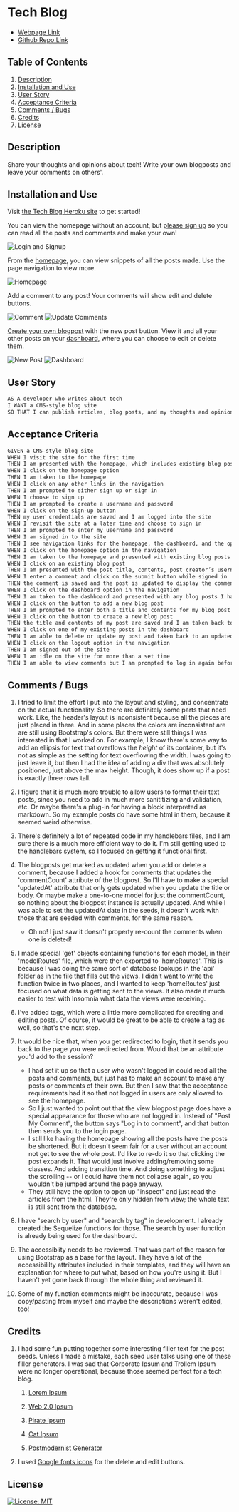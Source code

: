 # Tech Blog

* [Webpage Link](https://tech-blog-072023-2817de97af34.herokuapp.com/)
* [Github Repo Link](https://github.com/benjstorlie/tech-blog)

## Table of Contents

1. [Description](#description)
2. [Installation and Use](#installation-and-use)
3. [User Story](#user-story)
3. [Acceptance Criteria](#acceptance-criteria)
3. [Comments / Bugs](#comments-bugs)
3. [Credits](#credits)
4. [License](#license)

## Description

Share your thoughts and opinions about tech!  Write your own blogposts and leave your comments on others'.

## Installation and Use

Visit [the Tech Blog Heroku site](https://tech-blog-072023-2817de97af34.herokuapp.com/) to get started!

You can view the homepage without an account, but [please sign up](https://tech-blog-072023-2817de97af34.herokuapp.com/login) so you can read all the posts and comments and make your own!

![Login and Signup](./assets/sm-Screenshot-Login-and-Signup.png)

From the [homepage](https://tech-blog-072023-2817de97af34.herokuapp.com/), you can view snippets of all the posts made. Use the page navigation to view more.

![Homepage](./assets/sm-Screenshot-homepage.png)

Add a comment to any post!  Your comments will show edit and delete buttons.

![Comment](./assets/sm-Screenshot-comment.png)
![Update Comments](./assets/sm-Screenshot-update-comment.png)

[Create your own blogpost](https://tech-blog-072023-2817de97af34.herokuapp.com/newpost) with the new post button.  View it and all your other posts on your [dashboard](https://tech-blog-072023-2817de97af34.herokuapp.com/dashboard), where you can choose to edit or delete them.

![New Post](./assets/sm-Screenshot-newpost.png)
![Dashboard](./assets/sm-Screenshot-dashboard.png)

## User Story

```md
AS A developer who writes about tech
I WANT a CMS-style blog site
SO THAT I can publish articles, blog posts, and my thoughts and opinions
```

## Acceptance Criteria

```md
GIVEN a CMS-style blog site
WHEN I visit the site for the first time
THEN I am presented with the homepage, which includes existing blog posts if any have been posted; navigation links for the homepage and the dashboard; and the option to log in
WHEN I click on the homepage option
THEN I am taken to the homepage
WHEN I click on any other links in the navigation
THEN I am prompted to either sign up or sign in
WHEN I choose to sign up
THEN I am prompted to create a username and password
WHEN I click on the sign-up button
THEN my user credentials are saved and I am logged into the site
WHEN I revisit the site at a later time and choose to sign in
THEN I am prompted to enter my username and password
WHEN I am signed in to the site
THEN I see navigation links for the homepage, the dashboard, and the option to log out
WHEN I click on the homepage option in the navigation
THEN I am taken to the homepage and presented with existing blog posts that include the post title and the date created
WHEN I click on an existing blog post
THEN I am presented with the post title, contents, post creator’s username, and date created for that post and have the option to leave a comment
WHEN I enter a comment and click on the submit button while signed in
THEN the comment is saved and the post is updated to display the comment, the comment creator’s username, and the date created
WHEN I click on the dashboard option in the navigation
THEN I am taken to the dashboard and presented with any blog posts I have already created and the option to add a new blog post
WHEN I click on the button to add a new blog post
THEN I am prompted to enter both a title and contents for my blog post
WHEN I click on the button to create a new blog post
THEN the title and contents of my post are saved and I am taken back to an updated dashboard with my new blog post
WHEN I click on one of my existing posts in the dashboard
THEN I am able to delete or update my post and taken back to an updated dashboard
WHEN I click on the logout option in the navigation
THEN I am signed out of the site
WHEN I am idle on the site for more than a set time
THEN I am able to view comments but I am prompted to log in again before I can add, update, or delete comments
```

## Comments / Bugs

1. I tried to limit the effort I put into the layout and styling, and concentrate on the actual functionality.  So there are definitely some parts that need work.  Like, the header's layout is inconsistent because all the pieces are just placed in there.  And in some places the colors are inconsistent are are still using Bootstrap's colors.  But there were still things I was interested in that I worked on.  For example, I know there's some way to add an ellipsis for text that overflows the *height* of its container, but it's not as simple as the setting for text overflowing the width.  I was going to just leave it, but then I had the idea of adding a div that was absolutely positioned, just above the max height.  Though, it does show up if a post is exactly three rows tall.

2. I figure that it is much more trouble to allow users to format their text posts, since you need to add in much more sanititizing and validation, etc.  Or maybe there's a plug-in for having a block interpreted as markdown.  So my example posts do have some html in them, because it seemed weird otherwise.

3. There's definitely a lot of repeated code in my handlebars files, and I am sure there is a much more efficient way to do it.  I'm still getting used to the handlebars system, so I focused on getting it functional first.

4. The blogposts get marked as updated when you add or delete a comment, because I added a hook for comments that updates the 'commentCount' attribute of the blogpost.  So I'll have to make a special 'updatedAt' attribute that only gets updated when you update the title or body.  Or maybe make a one-to-one model for just the commentCount, so nothing about the blogpost instance is actually updated.  And while I was able to set the updatedAt date in the seeds, it doesn't work with those that are seeded with comments, for the same reason.

    * Oh no! I just saw it doesn't property re-count the comments when one is deleted!

5. I made special 'get' objects containing functions for each model, in their 'modelRoutes' file, which were then exported to 'homeRoutes'.  This is because I was doing the same sort of database lookups in the 'api' folder as in the file that fills out the views.  I didn't want to write the function twice in two places, and I wanted to keep 'homeRoutes' just focused on what data is getting sent to the views.  It also made it much easier to test with Insomnia what data the views were receiving.

6. I've added tags, which were a little more complicated for creating and editing posts.  Of course, it would be great to be able to create a tag as well, so that's the next step.

7. It would be nice that, when you get redirected to login, that it sends you back to the page you were redirected from.  Would that be an attribute you'd add to the session?

    * I had set it up so that a user who wasn't logged in could read all the posts and comments, but just has to make an account to make any posts or comments of their own.  But then I saw that the acceptance requirements had it so that not logged in users are only allowed to see the homepage.  
    * So I just wanted to point out that the view blogpost page does have a special appearance for those who are not logged in.  Instead of "Post My Comment", the button says "Log in to comment", and that button then sends you to the login page.
    * I still like having the homepage showing all the posts have the posts be shortened. But it doesn't seem fair for a user without an account not get to see the whole post.  I'd like to re-do it so that clicking the post expands it.  That would just involve adding/removing some classes. And adding transition time. And doing something to adjust the scrolling -- or I could have them not collapse again, so you wouldn't be jumped around the page anyway.
    * They still have the option to open up "inspect" and just read the articles from the html.  They're only hidden from view; the whole text is still sent from the database.

8. I have "search by user" and "search by tag" in development.  I already created the Sequelize functions for those.  The search by user function is already being used for the dashboard.

9. The accessiblity needs to be reviewed.  That was part of the reason for using Bootstrap as a base for the layout.  They have a lot of the accessibililty attributes included in their templates, and they will have an explanation for where to put what, based on how you're using it.  But I haven't yet gone back through the whole thing and reviewed it.

10. Some of my function comments might be inaccurate, because I was copy/pasting from myself and maybe the descriptions weren't edited, too!

## Credits

1. I had some fun putting together some interesting filler text for the post seeds.  Unless I made a mistake, each seed user talks using one of these filler generators.  I was sad that Corporate Ipsum and Trollem Ipsum were no longer operational, because those seemed perfect for a tech blog.

    1. [Lorem Ipsum](https://loremipsum.io/) 

    1. [Web 2.0 Ipsum](https://web20ipsum.com/)

    2. [Pirate Ipsum](https://pirateipsum.me/)

    4. [Cat Ipsum](https://www.catipsum.com/)

    5. [Postmodernist Generator](https://www.elsewhere.org/pomo/) 

2. I used [Google fonts icons](https://fonts.google.com/icons) for the delete and edit buttons. 

## License 

[![License: MIT](https://img.shields.io/badge/License-MIT-yellow.svg)](https://opensource.org/licenses/MIT)